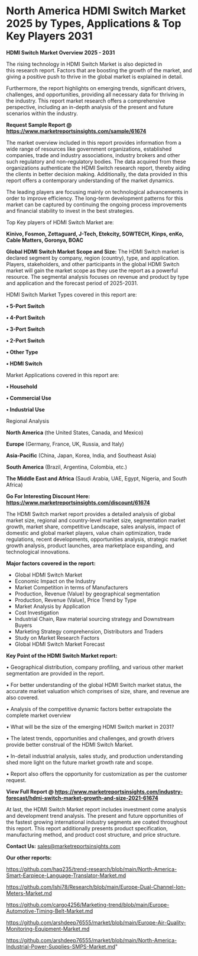  # North America HDMI Switch Market 2025 by Types, Applications & Top Key Players 2031

<Strong> HDMI Switch Market Overview 2025 - 2031</strong>

The rising technology in HDMI Switch Market is also depicted in this research report. Factors that are boosting the growth of the market, and giving a positive push to thrive in the global market is explained in detail.

Furthermore, the report highlights on emerging trends, significant drivers, challenges, and opportunities, providing all necessary data for thriving in the industry. This report market research offers a comprehensive perspective, including an in-depth analysis of the present and future scenarios within the industry.

<strong>Request Sample Report @ <a href=https://www.marketreportsinsights.com/sample/61674>https://www.marketreportsinsights.com/sample/61674</a></strong>

The market overview included in this report provides information from a wide range of resources like government organizations, established companies, trade and industry associations, industry brokers and other such regulatory and non-regulatory bodies. The data acquired from these organizations authenticate the HDMI Switch research report, thereby aiding the clients in better decision making. Additionally, the data provided in this report offers a contemporary understanding of the market dynamics.

The leading players are focusing mainly on technological advancements in order to improve efficiency. The long-term development patterns for this market can be captured by continuing the ongoing process improvements and financial stability to invest in the best strategies.

Top Key players of HDMI Switch Market are:

<strong>Kinivo, Fosmon, Zettaguard, J-Tech, Etekcity, SOWTECH, Kinps, enKo, Cable Matters, Goronya, BOAC</strong>

<strong><b>Global HDMI Switch Market Scope and Size:</b></strong>
The HDMI Switch market is declared segment by company, region (country), type, and application. Players, stakeholders, and other participants in the global HDMI Switch market will gain the market scope as they use the report as a powerful resource. The segmental analysis focuses on revenue and product by type and application and the forecast period of 2025-2031.

HDMI Switch Market Types covered in this report are:

<strong>• 5-Port Switch

• 4-Port Switch

• 3-Port Switch

• 2-Port Switch

• Other Type

• HDMI Switch</strong>

Market Applications covered in this report are:

<strong>• Household

• Commercial Use

• Industrial Use</strong> 

Regional Analysis

<strong>North America</strong> (the United States, Canada, and Mexico)

<strong>Europe</strong> (Germany, France, UK, Russia, and Italy)

<strong>Asia-Pacific</strong> (China, Japan, Korea, India, and Southeast Asia)

<strong>South America</strong> (Brazil, Argentina, Colombia, etc.)

<strong>The Middle East and Africa</strong> (Saudi Arabia, UAE, Egypt, Nigeria, and South Africa)

<strong>Go For Interesting Discount Here: <a href=https://www.marketreportsinsights.com/discount/61674>https://www.marketreportsinsights.com/discount/61674</a></strong>

The HDMI Switch market report provides a detailed analysis of global market size, regional and country-level market size, segmentation market growth, market share, competitive Landscape, sales analysis, impact of domestic and global market players, value chain optimization, trade regulations, recent developments, opportunities analysis, strategic market growth analysis, product launches, area marketplace expanding, and technological innovations.

<strong><b>Major factors covered in the report:</b></strong>
<ul>
  <li>Global HDMI Switch Market </li>
  <li>Economic Impact on the Industry</li>
  <li>Market Competition in terms of Manufacturers</li>
  <li>Production, Revenue (Value) by geographical segmentation</li>
  <li>Production, Revenue (Value), Price Trend by Type</li>
  <li>Market Analysis by Application</li>
  <li>Cost Investigation</li>
  <li>Industrial Chain, Raw material sourcing strategy and Downstream Buyers</li>
  <li>Marketing Strategy comprehension, Distributors and Traders</li>
  <li>Study on Market Research Factors</li>
  <li>Global HDMI Switch Market Forecast</li>
</ul>

<strong><b>Key Point of the HDMI Switch Market report:</b></strong>

• Geographical distribution, company profiling, and various other market segmentation are provided in the report.

• For better understanding of the global HDMI Switch market status, the accurate market valuation which comprises of size, share, and revenue are also covered.

• Analysis of the competitive dynamic factors better extrapolate the complete market overview

• What will be the size of the emerging HDMI Switch market in 2031?

• The latest trends, opportunities and challenges, and growth drivers provide better construal of the HDMI Switch Market.

• In-detail industrial analysis, sales study, and production understanding shed more light on the future market growth rate and scope.

• Report also offers the opportunity for customization as per the customer request.

<strong><b>View Full Report @ <a href=https://www.marketreportsinsights.com/industry-forecast/hdmi-switch-market-growth-and-size-2021-61674>https://www.marketreportsinsights.com/industry-forecast/hdmi-switch-market-growth-and-size-2021-61674</a></b></strong>


At last, the HDMI Switch Market report includes investment come analysis and development trend analysis. The present and future opportunities of the fastest growing international industry segments are coated throughout this report. This report additionally presents product specification, manufacturing method, and product cost structure, and price structure.

<strong>Contact Us:</strong>
sales@marketreportsinsights.com

<strong>Our other reports:</strong>

<a href=https://github.com/haq235/trend-research/blob/main/North-America-Smart-Earpiece-Language-Translator-Market.md>https://github.com/haq235/trend-research/blob/main/North-America-Smart-Earpiece-Language-Translator-Market.md</a>

<a href=https://github.com/Ishi78/Research/blob/main/Europe-Dual-Channel-Ion-Meters-Market.md>https://github.com/Ishi78/Research/blob/main/Europe-Dual-Channel-Ion-Meters-Market.md</a>

<a href=https://github.com/cargo4256/Marketing-trend/blob/main/Europe-Automotive-Timing-Belt-Market.md>https://github.com/cargo4256/Marketing-trend/blob/main/Europe-Automotive-Timing-Belt-Market.md</a>

<a href=https://github.com/arshdeep76555/market/blob/main/Europe-Air-Quality-Monitoring-Equipment-Market.md>https://github.com/arshdeep76555/market/blob/main/Europe-Air-Quality-Monitoring-Equipment-Market.md</a>

<a href=https://github.com/arshdeep76555/market/blob/main/North-America-Industrial-Power-Supplies-SMPS-Market.md>https://github.com/arshdeep76555/market/blob/main/North-America-Industrial-Power-Supplies-SMPS-Market.md</a>"
